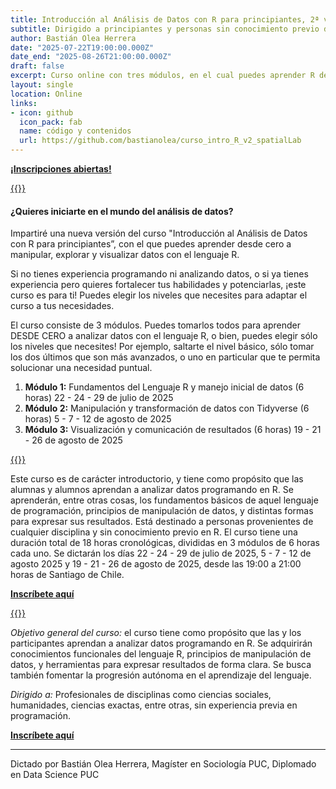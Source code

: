```yaml
---
title: Introducción al Análisis de Datos con R para principiantes, 2ª versión
subtitle: Dirigido a principiantes y personas sin conocimiento previo de R
author: Bastián Olea Herrera
date: "2025-07-22T19:00:00.000Z"
date_end: "2025-08-26T21:00:00.000Z"
draft: false
excerpt: Curso online con tres módulos, en el cual puedes aprender R desde cero, sin conocimientos previos, y adentrarte en los siguientes niveles dependiendo de tus necesidades, o bien, tomar los niveles superiores para mejorar tus habilidades básicas de R. Inscripciones abiertas.
layout: single
location: Online
links:
- icon: github
  icon_pack: fab
  name: código y contenidos
  url: https://github.com/bastianolea/curso_intro_R_v2_spatialLab
---
```


[**¡Inscripciones abiertas!**](https://spatiallab.cl/2da-version-curso-introduccion-al-analisis-de-datos-con-r-para-principiantes?variant_id=109682227)

<a href="https://spatiallab.cl/2da-version-curso-introduccion-al-analisis-de-datos-con-r-para-principiantes?variant_id=109682227">
{{<imagen "curso_introduccion_r_1_featured.jpeg">}}
</a>

#### ¿Quieres iniciarte en el mundo del análisis de datos? 

Impartiré una nueva versión del curso "Introducción al Análisis de Datos con R para principiantes”, con el que puedes aprender desde cero a manipular, explorar y visualizar datos con el lenguaje R.

Si no tienes experiencia programando ni analizando datos, o si ya tienes experiencia pero quieres fortalecer tus habilidades y potenciarlas, ¡este curso es para ti! Puedes elegir los niveles que necesites para adaptar el curso a tus necesidades.

El curso consiste de 3 módulos. Puedes tomarlos todos para aprender DESDE CERO a analizar datos con el lenguaje R, o bien, puedes elegir sólo los niveles que necesites! Por ejemplo, saltarte el nivel básico, sólo tomar los dos últimos que son más avanzados, o uno en particular que te permita solucionar una necesidad puntual.

1. **Módulo 1:** Fundamentos del Lenguaje R y manejo inicial de datos (6 horas) 22 - 24 - 29 de julio de 2025
2. **Módulo 2:** Manipulación y transformación de datos con Tidyverse (6 horas)	5 - 7 - 12 de agosto de 2025
3. **Módulo 3:** Visualización y comunicación de resultados (6 horas) 19 - 21 - 26 de agosto de 2025

<a href="https://spatiallab.cl/2da-version-curso-introduccion-al-analisis-de-datos-con-r-para-principiantes?variant_id=109682227">
{{<imagen "curso_introduccion_r_2.jpeg">}}
</a>

Este curso es de carácter introductorio, y tiene como propósito que las alumnas y alumnos aprendan a analizar datos programando en R. Se aprenderán, entre otras cosas, los fundamentos básicos de aquel lenguaje de programación, principios de manipulación de datos, y distintas formas para expresar sus resultados. Está destinado a personas provenientes de cualquier disciplina y sin conocimiento previo en R. El curso tiene una duración total de 18 horas cronológicas, divididas en 3 módulos de 6 horas cada uno. Se dictarán los días 22 - 24 - 29 de julio de 2025, 5 - 7 - 12 de agosto 2025 y 19 - 21 - 26 de agosto de 2025, desde las 19:00 a 21:00 horas de Santiago de Chile.

[**Inscríbete aquí**](https://spatiallab.cl/2da-version-curso-introduccion-al-analisis-de-datos-con-r-para-principiantes?variant_id=109682227)

<a href="https://spatiallab.cl/2da-version-curso-introduccion-al-analisis-de-datos-con-r-para-principiantes?variant_id=109682227">
{{<imagen "curso_introduccion_r_3.jpeg">}}
</a>

_Objetivo general del curso:_ el curso tiene como propósito que las y los participantes aprendan a analizar datos programando en R. Se adquirirán conocimientos funcionales del lenguaje R, principios de manipulación de datos, y herramientas para expresar resultados de forma clara. Se busca también fomentar la progresión autónoma en el aprendizaje del lenguaje.

_Dirigido a:_ Profesionales de disciplinas como ciencias sociales, humanidades, ciencias exactas, entre otras, sin experiencia previa en programación.


[**Inscríbete aquí**](https://spatiallab.cl/2da-version-curso-introduccion-al-analisis-de-datos-con-r-para-principiantes?variant_id=109682227)


----

Dictado por Bastián Olea Herrera, Magíster en Sociología PUC, Diplomado en Data Science PUC
